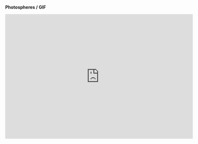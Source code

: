 **Photospheres / GIF**

<iframe width="600" height="400" allowfullscreen style="border-style:none;" src="https://cdn.pannellum.org/2.5/pannellum.htm#panorama=https%3A//raw.githubusercontent.com/steenblikrs/2021-Spring-Studio/gh-pages/students/Aguilar/ASSETS/CCCCCCCCCCCCC.jpg">

<br/>
<br/>

[![GIF1](https://github.com/steenblikrs/2021-Spring-Studio/blob/0b2edb8e72c8b936f53df8cd350717670a793a6d/students/Aguilar/ASSETS/Feng%20Gu_A04_%231.gif?raw=true "GIF1")]()
<br/> 
[![GIF2](https://github.com/steenblikrs/2021-Spring-Studio/blob/0b2edb8e72c8b936f53df8cd350717670a793a6d/students/Aguilar/ASSETS/Feng%20Gu_A04_%232.gif?raw=true "GIF2")]()
<br/> 
